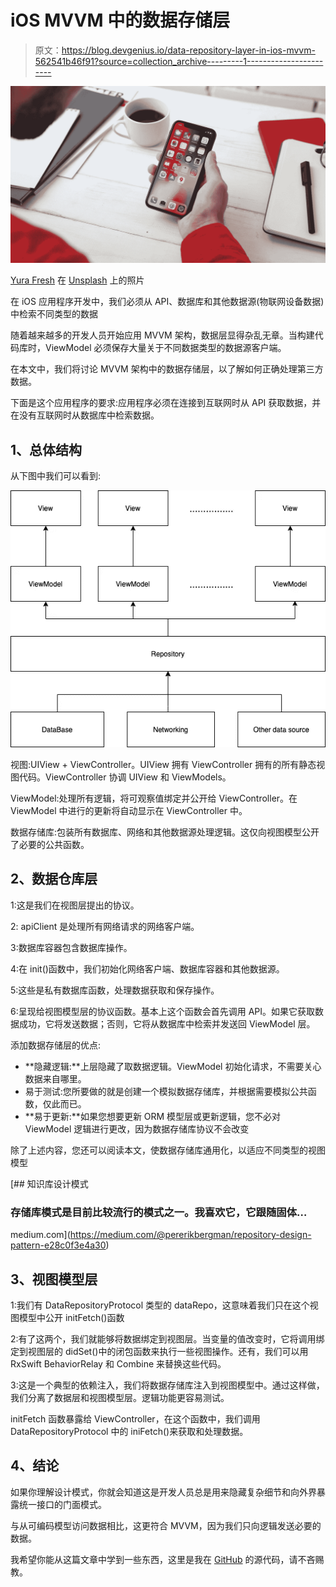 # iOS MVVM 中的数据存储层

> 原文：<https://blog.devgenius.io/data-repository-layer-in-ios-mvvm-562541b46f91?source=collection_archive---------1----------------------->

![](img/f239356419b008300781304683099875.png)

[Yura Fresh](https://unsplash.com/@mr_fresh?utm_source=medium&utm_medium=referral) 在 [Unsplash](https://unsplash.com?utm_source=medium&utm_medium=referral) 上的照片

在 iOS 应用程序开发中，我们必须从 API、数据库和其他数据源(物联网设备数据)中检索不同类型的数据

随着越来越多的开发人员开始应用 MVVM 架构，数据层显得杂乱无章。当构建代码库时，ViewModel 必须保存大量关于不同数据类型的数据源客户端。

在本文中，我们将讨论 MVVM 架构中的数据存储层，以了解如何正确处理第三方数据。

下面是这个应用程序的要求:应用程序必须在连接到互联网时从 API 获取数据，并在没有互联网时从数据库中检索数据。

## 1、总体结构

从下图中我们可以看到:

![](img/6c69e80566beb11dd75fb837a7a93e7a.png)

视图:UIView + ViewController。UIView 拥有 ViewController 拥有的所有静态视图代码。ViewController 协调 UIView 和 ViewModels。

ViewModel:处理所有逻辑，将可观察值绑定并公开给 ViewController。在 ViewModel 中进行的更新将自动显示在 ViewController 中。

数据存储库:包装所有数据库、网络和其他数据源处理逻辑。这仅向视图模型公开了必要的公共函数。

## 2、数据仓库层

1:这是我们在视图层提出的协议。

2: apiClient 是处理所有网络请求的网络客户端。

3:数据库容器包含数据库操作。

4:在 init()函数中，我们初始化网络客户端、数据库容器和其他数据源。

5:这些是私有数据库函数，处理数据获取和保存操作。

6:呈现给视图模型层的协议函数。基本上这个函数会首先调用 API。如果它获取数据成功，它将发送数据；否则，它将从数据库中检索并发送回 ViewModel 层。

添加数据存储层的优点:

*   **隐藏逻辑:**上层隐藏了取数据逻辑。ViewModel 初始化请求，不需要关心数据来自哪里。
*   易于测试:您所要做的就是创建一个模拟数据存储库，并根据需要模拟公共函数，仅此而已。
*   **易于更新:**如果您想要更新 ORM 模型层或更新逻辑，您不必对 ViewModel 逻辑进行更改，因为数据存储库协议不会改变

除了上述内容，您还可以阅读本文，使数据存储库通用化，以适应不同类型的视图模型

[](https://medium.com/@pererikbergman/repository-design-pattern-e28c0f3e4a30) [## 知识库设计模式

### 存储库模式是目前比较流行的模式之一。我喜欢它，它跟随固体…

medium.com](https://medium.com/@pererikbergman/repository-design-pattern-e28c0f3e4a30) 

## 3、视图模型层

1:我们有 DataRepositoryProtocol 类型的 dataRepo，这意味着我们只在这个视图模型中公开 initFetch()函数

2:有了这两个，我们就能够将数据绑定到视图层。当变量的值改变时，它将调用绑定到视图层的 didSet()中的闭包函数来执行一些视图操作。还有，我们可以用 RxSwift BehaviorRelay 和 Combine 来替换这些代码。

3:这是一个典型的依赖注入，我们将数据存储库注入到视图模型中。通过这样做，我们分离了数据层和视图模型层。逻辑功能更容易测试。

initFetch 函数暴露给 ViewController，在这个函数中，我们调用 DataRepositoryProtocol 中的 iniFetch()来获取和处理数据。

## 4、结论

如果你理解设计模式，你就会知道这是开发人员总是用来隐藏复杂细节和向外界暴露统一接口的门面模式。

与从可编码模型访问数据相比，这更符合 MVVM，因为我们只向逻辑发送必要的数据。

我希望你能从这篇文章中学到一些东西，这里是我在 [GitHub](https://github.com/lee197/MeteoriteRecordApp) 的源代码，请不吝赐教。